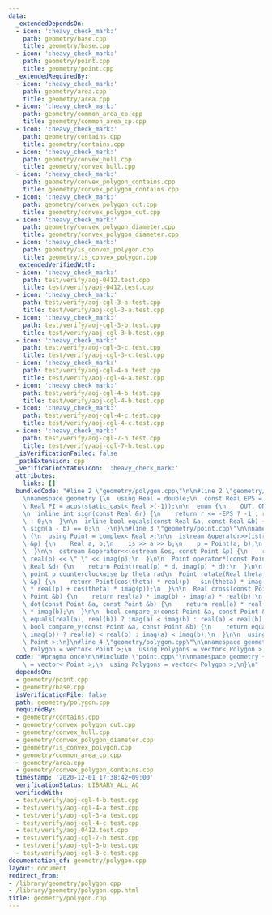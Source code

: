 ```yaml
---
data:
  _extendedDependsOn:
  - icon: ':heavy_check_mark:'
    path: geometry/base.cpp
    title: geometry/base.cpp
  - icon: ':heavy_check_mark:'
    path: geometry/point.cpp
    title: geometry/point.cpp
  _extendedRequiredBy:
  - icon: ':heavy_check_mark:'
    path: geometry/area.cpp
    title: geometry/area.cpp
  - icon: ':heavy_check_mark:'
    path: geometry/common_area_cp.cpp
    title: geometry/common_area_cp.cpp
  - icon: ':heavy_check_mark:'
    path: geometry/contains.cpp
    title: geometry/contains.cpp
  - icon: ':heavy_check_mark:'
    path: geometry/convex_hull.cpp
    title: geometry/convex_hull.cpp
  - icon: ':heavy_check_mark:'
    path: geometry/convex_polygon_contains.cpp
    title: geometry/convex_polygon_contains.cpp
  - icon: ':heavy_check_mark:'
    path: geometry/convex_polygon_cut.cpp
    title: geometry/convex_polygon_cut.cpp
  - icon: ':heavy_check_mark:'
    path: geometry/convex_polygon_diameter.cpp
    title: geometry/convex_polygon_diameter.cpp
  - icon: ':heavy_check_mark:'
    path: geometry/is_convex_polygon.cpp
    title: geometry/is_convex_polygon.cpp
  _extendedVerifiedWith:
  - icon: ':heavy_check_mark:'
    path: test/verify/aoj-0412.test.cpp
    title: test/verify/aoj-0412.test.cpp
  - icon: ':heavy_check_mark:'
    path: test/verify/aoj-cgl-3-a.test.cpp
    title: test/verify/aoj-cgl-3-a.test.cpp
  - icon: ':heavy_check_mark:'
    path: test/verify/aoj-cgl-3-b.test.cpp
    title: test/verify/aoj-cgl-3-b.test.cpp
  - icon: ':heavy_check_mark:'
    path: test/verify/aoj-cgl-3-c.test.cpp
    title: test/verify/aoj-cgl-3-c.test.cpp
  - icon: ':heavy_check_mark:'
    path: test/verify/aoj-cgl-4-a.test.cpp
    title: test/verify/aoj-cgl-4-a.test.cpp
  - icon: ':heavy_check_mark:'
    path: test/verify/aoj-cgl-4-b.test.cpp
    title: test/verify/aoj-cgl-4-b.test.cpp
  - icon: ':heavy_check_mark:'
    path: test/verify/aoj-cgl-4-c.test.cpp
    title: test/verify/aoj-cgl-4-c.test.cpp
  - icon: ':heavy_check_mark:'
    path: test/verify/aoj-cgl-7-h.test.cpp
    title: test/verify/aoj-cgl-7-h.test.cpp
  _isVerificationFailed: false
  _pathExtension: cpp
  _verificationStatusIcon: ':heavy_check_mark:'
  attributes:
    links: []
  bundledCode: "#line 2 \"geometry/polygon.cpp\"\n\n#line 2 \"geometry/base.cpp\"\n\
    \nnamespace geometry {\n  using Real = double;\n  const Real EPS = 1e-8;\n  const\
    \ Real PI = acos(static_cast< Real >(-1));\n\n  enum {\n    OUT, ON, IN\n  };\n\
    \n  inline int sign(const Real &r) {\n    return r <= -EPS ? -1 : r >= EPS ? 1\
    \ : 0;\n  }\n\n  inline bool equals(const Real &a, const Real &b) {\n    return\
    \ sign(a - b) == 0;\n  }\n}\n#line 3 \"geometry/point.cpp\"\n\nnamespace geometry\
    \ {\n  using Point = complex< Real >;\n\n  istream &operator>>(istream &is, Point\
    \ &p) {\n    Real a, b;\n    is >> a >> b;\n    p = Point(a, b);\n    return is;\n\
    \  }\n\n  ostream &operator<<(ostream &os, const Point &p) {\n    return os <<\
    \ real(p) << \" \" << imag(p);\n  }\n\n  Point operator*(const Point &p, const\
    \ Real &d) {\n    return Point(real(p) * d, imag(p) * d);\n  }\n\n  // rotate\
    \ point p counterclockwise by theta rad\n  Point rotate(Real theta, const Point\
    \ &p) {\n    return Point(cos(theta) * real(p) - sin(theta) * imag(p), sin(theta)\
    \ * real(p) + cos(theta) * imag(p));\n  }\n\n  Real cross(const Point &a, const\
    \ Point &b) {\n    return real(a) * imag(b) - imag(a) * real(b);\n  }\n\n  Real\
    \ dot(const Point &a, const Point &b) {\n    return real(a) * real(b) + imag(a)\
    \ * imag(b);\n  }\n\n  bool compare_x(const Point &a, const Point &b) {\n    return\
    \ equals(real(a), real(b)) ? imag(a) < imag(b) : real(a) < real(b);\n  }\n\n \
    \ bool compare_y(const Point &a, const Point &b) {\n    return equals(imag(a),\
    \ imag(b)) ? real(a) < real(b) : imag(a) < imag(b);\n  }\n\n  using Points = vector<\
    \ Point >;\n}\n#line 4 \"geometry/polygon.cpp\"\n\nnamespace geometry {\n  using\
    \ Polygon = vector< Point >;\n  using Polygons = vector< Polygon >;\n}\n"
  code: "#pragma once\n\n#include \"point.cpp\"\n\nnamespace geometry {\n  using Polygon\
    \ = vector< Point >;\n  using Polygons = vector< Polygon >;\n}\n"
  dependsOn:
  - geometry/point.cpp
  - geometry/base.cpp
  isVerificationFile: false
  path: geometry/polygon.cpp
  requiredBy:
  - geometry/contains.cpp
  - geometry/convex_polygon_cut.cpp
  - geometry/convex_hull.cpp
  - geometry/convex_polygon_diameter.cpp
  - geometry/is_convex_polygon.cpp
  - geometry/common_area_cp.cpp
  - geometry/area.cpp
  - geometry/convex_polygon_contains.cpp
  timestamp: '2020-12-01 17:38:42+09:00'
  verificationStatus: LIBRARY_ALL_AC
  verifiedWith:
  - test/verify/aoj-cgl-4-b.test.cpp
  - test/verify/aoj-cgl-4-a.test.cpp
  - test/verify/aoj-cgl-3-a.test.cpp
  - test/verify/aoj-cgl-4-c.test.cpp
  - test/verify/aoj-0412.test.cpp
  - test/verify/aoj-cgl-7-h.test.cpp
  - test/verify/aoj-cgl-3-b.test.cpp
  - test/verify/aoj-cgl-3-c.test.cpp
documentation_of: geometry/polygon.cpp
layout: document
redirect_from:
- /library/geometry/polygon.cpp
- /library/geometry/polygon.cpp.html
title: geometry/polygon.cpp
---
```

